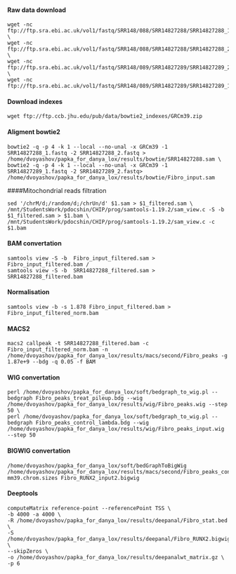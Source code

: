 #### Raw data download

<pre><code>wget -nc ftp://ftp.sra.ebi.ac.uk/vol1/fastq/SRR148/088/SRR14827288/SRR14827288_1.fastq.gz \
wget -nc ftp://ftp.sra.ebi.ac.uk/vol1/fastq/SRR148/088/SRR14827288/SRR14827288_2.fastq.gz \
wget -nc ftp://ftp.sra.ebi.ac.uk/vol1/fastq/SRR148/089/SRR14827289/SRR14827289_2.fastq.gz \
wget -nc ftp://ftp.sra.ebi.ac.uk/vol1/fastq/SRR148/089/SRR14827289/SRR14827289_1.fastq.gz</code></pre>

#### Download indexes
  
<pre><code>wget ftp://ftp.ccb.jhu.edu/pub/data/bowtie2_indexes/GRCm39.zip</code></pre>

#### Aligment bowtie2
  
<pre><code>bowtie2 -q -p 4 -k 1 --local --no-unal -x GRCm39 -1 SRR14827288_1.fastq -2 SRR14827288_2.fastq > /home/dvoyashov/papka_for_danya_lox/results/bowtie/SRR14827288.sam \
bowtie2 -q -p 4 -k 1 --local --no-unal -x GRCm39 -1 SRR14827289_1.fastq -2 SRR14827289_2.fastq> /home/dvoyashov/papka_for_danya_lox/results/bowtie/Fibro_input.sam</code></pre>

####Mitochondrial reads filtration

<pre><code>sed '/chrM/d;/random/d;/chrUn/d' $1.sam > $1_filtered.sam \
/mnt/StudentsWork/pdocshin/CHIP/prog/samtools-1.19.2/sam_view.c -S -b $1_filtered.sam > $1.bam \
/mnt/StudentsWork/pdocshin/CHIP/prog/samtools-1.19.2/sam_view.c -c $1.bam</code></pre>

#### BAM convertation

<pre><code>samtools view -S -b  Fibro_input_filtered.sam >  Fibro_input_filtered.bam /
samtools view -S -b  SRR14827288_filtered.sam >  SRR14827288_filtered.bam</code></pre>

#### Normalisation

<pre><code>samtools view -b -s 1.878 Fibro_input_filtered.bam > Fibro_input_filtered_norm.bam</code></pre>

#### MACS2
<pre><code>macs2 callpeak -t SRR14827288_filtered.bam -c Fibro_input_filtered_norm.bam -n /home/dvoyashov/papka_for_danya_lox/results/macs/second/Fibro_peaks -g 1.87e+9 --bdg -q 0.05 -f BAM</code></pre>

#### WIG convertation

<pre><code>perl /home/dvoyashov/papka_for_danya_lox/soft/bedgraph_to_wig.pl --bedgraph Fibro_peaks_treat_pileup.bdg --wig /home/dvoyashov/papka_for_danya_lox/results/wig/Fibro_peaks.wig --step 50 \
perl /home/dvoyashov/papka_for_danya_lox/soft/bedgraph_to_wig.pl --bedgraph Fibro_peaks_control_lambda.bdg --wig /home/dvoyashov/papka_for_danya_lox/results/wig/Fibro_peaks_input.wig --step 50</code></pre>

#### BIGWIG convertation

<pre><code>/home/dvoyashov/papka_for_danya_lox/soft/bedGraphToBigWig /home/dvoyashov/papka_for_danya_lox/results/macs/second/Fibro_peaks_control_lambda.bdg mm39.chrom.sizes Fibro_RUNX2_input2.bigwig</code></pre>

#### Deeptools

<pre><code>computeMatrix reference-point --referencePoint TSS \
-b 4000 -a 4000 \
-R /home/dvoyashov/papka_for_danya_lox/results/deepanal/Fibro_stat.bed \
-S /home/dvoyashov/papka_for_danya_lox/results/deepanal/Fibro_RUNX2.bigwig \
--skipZeros \
-o /home/dvoyashov/papka_for_danya_lox/results/deepanalwt_matrix.gz \
-p 6</code></pre>









